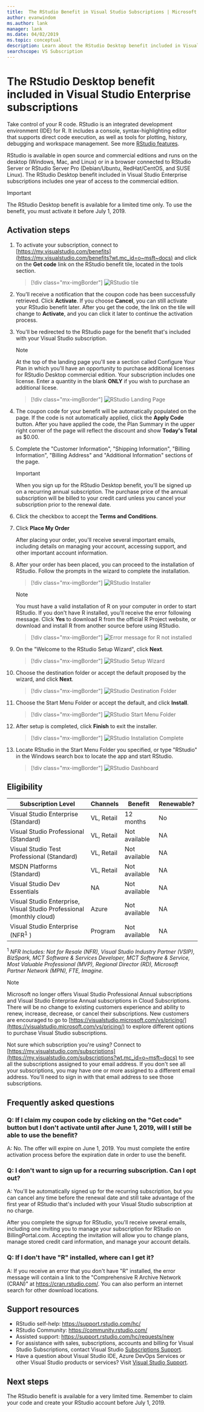 ```yaml
---
title:  The RStudio Benefit in Visual Studio Subscriptions | Microsoft Docs
author: evanwindom
ms.author: lank
manager: lank
ms.date: 04/02/2019
ms.topic: conceptual
description: Learn about the RStudio Desktop benefit included in Visual Studio Enterprise subscriptions
searchscope: VS Subscription
---
```


# The RStudio Desktop benefit included in Visual Studio Enterprise subscriptions

Take control of your R code.  RStudio is an integrated development environment (IDE) for R. It includes a console, syntax-highlighting editor that supports direct code execution, as well as tools for plotting, history, debugging and workspace management. See more [RStudio features](https://www.rstudio.com/products/rstudio/features/).

RStudio is available in open source and commercial editions and runs on the desktop (Windows, Mac, and Linux) or in a browser connected to RStudio Server or RStudio Server Pro (Debian/Ubuntu, RedHat/CentOS, and SUSE Linux).  The RStudio Desktop benefit included in Visual Studio Enterprise subscriptions includes one year of access to the commercial edition.

> [!IMPORTANT]
> The RStudio Desktop benefit is available for a limited time only.  To use the benefit, you must activate it before July 1, 2019.

## Activation steps
1. To activate your subscription, connect to [https://my.visualstudio.com/benefits](https://my.visualstudio.com/benefits?wt.mc_id=o~msft~docs) and click on the **Get code** link on the RStudio benefit tile, located in the tools section.
   > [!div class="mx-imgBorder"]
   > ![RStudio tile](_img/vs-rstudio/vs-rstudio-tile.png)

2. You’ll receive a notification that the coupon code has been successfully retrieved.  Click **Activate**.  If you choose **Cancel**, you can still activate your RStudio benefit later.  After you get the code, the link on the tile will change to **Activate**, and you can click it later to continue the activation process.

3. You'll be redirected to the RStudio page for the benefit that's included with your Visual Studio subscription.

    > [!NOTE]
    > At the top of the landing page you'll see a section called Configure Your Plan in which you'll have an opportunity to purchase additional licenses for RStudio Desktop commercial edition.  Your subscription includes one license.  Enter a quantity in the blank **ONLY** if you wish to purchase an additional licese.

    > [!div class="mx-imgBorder"]
    > ![RStudio Landing Page](_img/vs-rstudio/vs-rstudio-landing-page.png)

4. The coupon code for your benefit will be automatically populated on the page.  If the code is not automatically applied, click the **Apply Code** button. After you have applied the code, the Plan Summary in the upper right corner of the page will reflect the discount and show **Today's Total** as $0.00.

5. Complete the "Customer Information", "Shipping Information", "Billing Information", "Billing Address" and "Additional Information" sections of the page.

    > [!IMPORTANT]
    > When you sign up for the RStudio Desktop benefit, you'll be signed up on a recurring annual subscription.  The purchase price of the annual subscription will be billed to your credit card unless you cancel your subscription prior to the renewal date.

6. Click the checkbox to accept the **Terms and Conditions**.

7. Click **Place My Order**

    After placing your order, you'll receive several important emails, including details on managing your account, accessing support, and other important account information.

8. After your order has been placed, you can proceed to the installation of RStudio.  Follow the prompts in the wizard to complete the installation.

    > [!div class="mx-imgBorder"]
    > ![RStudio Installer](_img/vs-rstudio/vs-rstudio-installer.png)

    > [!NOTE]
    > You must have a valid installation of R on your computer in order to start RStudio.  If you don't have R installed, you'll receive the error following message.  Click **Yes** to download R from the official R Project website, or download and install R from another source before using RStudio.

   > [!div class="mx-imgBorder"]
   > ![Error message for R not installed](_img/vs-rstudio/vs-rstudio-not-installed.png)

9. On the "Welcome to the RStudio Setup Wizard", click **Next**.

    > [!div class="mx-imgBorder"]
    > ![RStudio Setup Wizard](_img/vs-rstudio/vs-rstudio-wizard.png)

10. Choose the destination folder or accept the default proposed by the wizard, and click **Next**.
    > [!div class="mx-imgBorder"]
    > ![RStudio Destination Folder](_img/vs-rstudio/vs-rstudio-destination.png)

11. Choose the Start Menu Folder or accept the default, and click **Install**.
    > [!div class="mx-imgBorder"]
    > ![RStudio Start Menu Folder](_img/vs-rstudio/vs-rstudio-start-folder.png)

12. After setup is completed, click **Finish** to exit the installer.
    > [!div class="mx-imgBorder"]
    > ![RStudio Installation Complete](_img/vs-rstudio/vs-rstudio-complete.png)

13. Locate RStudio in the Start Menu Folder you specified, or type "RStudio" in the Windows search box to locate the app and start RStudio.
    > [!div class="mx-imgBorder"]
    > ![RStudio Dashboard](_img/vs-rstudio/vs-rstudio-dashboard.png)

## Eligibility

|                          Subscription Level                          |     Channels      |    Benefit    |   Renewable?   |
|----------------------------------------------------------------------|-------------------|---------------|----------------|
|          Visual Studio Enterprise (Standard)           | VL, Retail |   12 months    | No|
|         Visual Studio Professional (Standard)          | VL, Retail |   Not available    | NA |
|              Visual Studio Test Professional (Standard)              |    VL, Retail     |   Not available    | NA |
|                      MSDN Platforms (Standard)                       |    VL, Retail     |   Not available   | NA |
|                     Visual Studio Dev Essentials                     |        NA         |   Not available    |       NA       |
| Visual Studio Enterprise, Visual Studio Professional (monthly cloud) |       Azure       | Not available |       NA       |
|             Visual Studio Enterprise (NFR<sup>1</sup> )              |      Program      | Not available |       NA       |

<sup>1</sup>  *NFR Includes:  Not for Resale (NFR), Visual Studio Industry Partner (VSIP), BizSpark, MCT Software & Services Developer, MCT Software & Service, Most Valuable Professional (MVP), Regional Director (RD), Microsoft Partner Network (MPN), FTE, Imagine.*

> [!NOTE]
> Microsoft no longer offers Visual Studio Professional Annual subscriptions and Visual Studio Enterprise Annual subscriptions in Cloud Subscriptions. There will be no change to existing customers experience and ability to renew, increase, decrease, or cancel their subscriptions. New customers are encouraged to go to [https://visualstudio.microsoft.com/vs/pricing/](https://visualstudio.microsoft.com/vs/pricing/) to explore different options to purchase Visual Studio subscriptions.

Not sure which subscription you're using?  Connect to [https://my.visualstudio.com/subscriptions](https://my.visualstudio.com/subscriptions?wt.mc_id=o~msft~docs) to see all the subscriptions assigned to your email address. If you don't see all your subscriptions, you may have one or more assigned to a different email address.  You'll need to sign in with that email address to see those subscriptions.

## Frequently asked questions

### Q: If I claim my coupon code by clicking on the "Get code" button but I don't activate until after June 1, 2019, will I still be able to use the benefit?

A:  No.  The offer will expire on June 1, 2019. You must complete the entire activation process before the expiration date in order to use the benefit.

### Q: I don't want to sign up for a recurring subscription.  Can I opt out?

A:  You'll be automatically signed up for the recurring subscription, but you can cancel any time before the renewal date and still take advantage of the first year of RStudio that's included with your Visual Studio subscription at no charge.

After you complete the signup for RStudio, you'll receive several emails, including one inviting you to manage your subscription for RStudio on BillingPortal.com.  Accepting the invitation will allow you to change plans, manage stored credit card information, and manage your account details.

### Q:  If I don't have "R" installed, where can I get it?

A:  If you receive an error that you don't have "R" installed, the error message will contain a link to the "Comprehensive R Archive Network (CRAN)" at https://cran.rstudio.com/.  You can also perform an internet search for other download locations.

## Support resources

-  RStudio self-help: https://support.rstudio.com/hc/
-  RStudio Community: https://community.rstudio.com/
-  Assisted support:  https://support.rstudio.com/hc/requests/new
-  For assistance with sales, subscriptions, accounts and billing for Visual Studio Subscriptions, contact Visual Studio [Subscriptions Support](https://visualstudio.microsoft.com/subscriptions/support/).
-  Have a question about Visual Studio IDE, Azure DevOps Services or other Visual Studio products or services?  Visit [Visual Studio Support](https://visualstudio.microsoft.com/support/).

## Next steps

The RStudio benefit is available for a very limited time.  Remember to claim your code and create your RStudio account before July 1, 2019.
